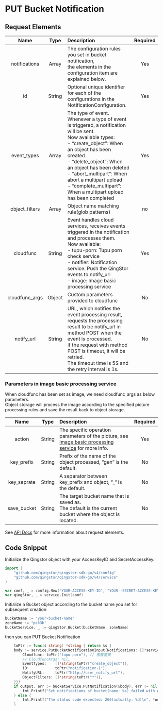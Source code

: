 # PUT Bucket Notification

## Request Elements

|      Name      |  Type  | Description                                                                                                                                                                                                                                                                                                                                                     | Required |
| :------------: | :----: | :-------------------------------------------------------------------------------------------------------------------------------------------------------------------------------------------------------------------------------------------------------------------------------------------------------------------------------------------------------------- | :------: |
| notifications  | Array  | The configuration rules you set in bucket notification, <br>the elements in the configuration item are explained below.                                                                                                                                                                                                                                         |   Yes    |
|       id       | String | Optional unique identifier for each of the configurations in the NotificationConfiguration.                                                                                                                                                                                                                                                                     |   Yes    |
|  event_types   | Array  | The type of event. Whenever a type of event is triggered, a notification will be sent. <br>Now available types: <br> - “create_object”: When an object has been created <br> - “delete_object”: When an object has been deleted <br> - “abort_multipart”: When abort a multipart upload <br> - “complete_multipart”: When a multipart upload has been completed |   Yes    |
| object_filters | Array  | Object name matching rule(glob patterns)                                                                                                                                                                                                                                                                                                                        |    no    |
|   cloudfunc    | String | Event handles cloud services, receives events triggered in the notification and processes them. <br>Now available: <br> - tupu-porn: Tupu porn check service <br> - notifier: Notification service. Push the QingStor events to notify_url<br> - image: Image basic processing service                                                                          |   Yes    |
| cloudfunc_args | Object | Custom parameters provided to cloudfunc                                                                                                                                                                                                                                                                                                                         |    No    |
|   notify_url   | String | URL, which notifies the event processing result, <br>requests the processing result to be notify_url in method POST when the event is processed. <br>If the request with method POST is timeout, it will be retried. <br>The timeout time is 5S and the retry interval is 1s.                                                                                   |    No    |

### Parameters in image basic processing service

When cloudfunc has been set as image, we need cloudfunc_args as below parameters. <br>
Object storage will process the image according to the specified picture processing rules and save the result back to object storage.

|    Name     |  Type  | Description                                                                                                                                                                      | Required |
| :---------: | :----: | :------------------------------------------------------------------------------------------------------------------------------------------------------------------------------- | :------: |
|   action    | String | The specific operation parameters of the picture, see [image basic processing service](https://docs.qingcloud.com/qingstor/data_process/image_process/index.html) for more info. |   Yes    |
| key_prefix  | String | Prefix of the name of the object processed, “gen” is the default.                                                                                                                |    No    |
| key_seprate | String | A separator between key_prefix and object, “_“ is the default.                                                                                                                   |    No    |
| save_bucket | String | The target bucket name that is saved as. <br>The default is the current bucket where the object is located.                                                                      |    No    |

See [API Docs](https://docs.qingcloud.com/qingstor/api/bucket/notification/put_notification.html) for more information about request elements.

## Code Snippet

Initialize the Qingstor object with your AccessKeyID and SecretAccessKey.

```go
import (
	"github.com/qingstor/qingstor-sdk-go/v4/config"
	"github.com/qingstor/qingstor-sdk-go/v4/service"
)

var conf, _ = config.New("YOUR-ACCESS-KEY-ID", "YOUR--SECRET-ACCESS-KEY")
var qingStor, _ = service.Init(conf)
```

Initialize a Bucket object according to the bucket name you set for subsequent creation:

```go
bucketName := "your-bucket-name"
zoneName := "pek3b"
bucketService, _ := qingStor.Bucket(bucketName, zoneName)
```

then you can PUT Bucket Notification

```go
	toPtr := func(s string) *string { return &s }
	body := service.PutBucketNotificationInput{Notifications: []*service.NotificationType{{
		Cloudfunc: toPtr("tupu-porn"), // 图普鉴黄
		// CloudfuncArgs: nil,
		EventTypes:    []*string{toPtr("create_object")},
		ID:            toPtr("notification-1"),
		NotifyURL:     toPtr("http://user_notify_url"),
		ObjectFilters: []*string{toPtr("*")},
	}}}
	if output, err := bucketService.PutNotification(&body); err != nil {
		fmt.Printf("Set notifications of bucket(name: %s) failed with given error: %s\n", bucketName, err)
	} else {
		fmt.Printf("The status code expected: 200(actually: %d)\n", *output.StatusCode)
	}
```